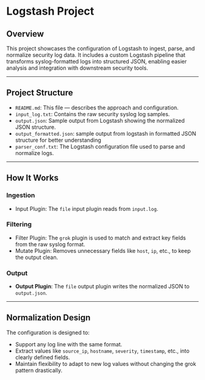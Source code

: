 # Logstash Project

## Overview
This project showcases the configuration of Logstash to ingest, parse, and normalize security log data. It includes a custom Logstash pipeline that transforms syslog-formatted logs into structured JSON, enabling easier analysis and integration with downstream security tools.

---

## Project Structure
- `README.md`: This file — describes the approach and configuration.
- `input_log.txt`: Contains the raw security syslog log samples.
- `output.json`: Sample output from Logstash showing the normalized JSON structure.
- `output_formatted.json`: sample output from logstash in formatted JSON structure for better understanding
- `parser_conf.txt`: The Logstash configuration file used to parse and normalize logs.

---

## How It Works

### Ingestion
- Input Plugin: The `file` input plugin reads from `input.log`.

### Filtering
- Filter Plugin: The `grok` plugin is used to match and extract key fields from the raw syslog format.
- Mutate Plugin: Removes unnecessary fields like `host`, `ip`, etc., to keep the output clean.

### Output
- **Output Plugin**: The `file` output plugin writes the normalized JSON to `output.json`.

---

## Normalization Design
The configuration is designed to:
- Support any log line with the same format.
- Extract values like `source_ip`, `hostname`, `severity`, `timestamp`, etc., into clearly defined fields.
- Maintain flexibility to adapt to new log values without changing the grok pattern drastically.
